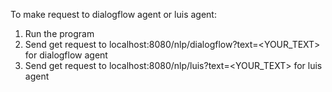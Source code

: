 To make request to dialogflow agent or luis agent:
1. Run the program
2. Send get request to localhost:8080/nlp/dialogflow?text=<YOUR_TEXT> for dialogflow agent
3. Send get request to localhost:8080/nlp/luis?text=<YOUR_TEXT> for luis agent
